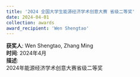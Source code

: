 ```yaml
---
title: '2024 全国大学生能源经济学术创意大赛 省级二等奖'  
date: 2024-04-01                             
collection: awards  
award_recipient: 'Wen Shengtao'               
---
```





**获奖人**: Wen Shengtao, Zhang Ming  
**时间**: 2024年4月  
**描述**:  
2024年能源经济学术创意大赛省级二等奖
